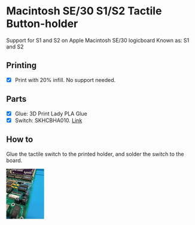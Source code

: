 # Macintosh SE/30 S1/S2 Tactile Button-holder
Support for S1 and S2 on Apple Macintosh SE/30 logicboard
Known as: S1 and S2

## Printing
- [x] Print with 20% infill. No support needed.

## Parts
- [x] Glue: 3D Print Lady PLA Glue
- [x] Switch: SKHCBHA010. [Link](https://nl.mouser.com/ProductDetail/Alps-Alpine/SKHCBHA010?qs=4aVxpR%2FL9VILopAJAsXnDA%3D%3D&gad_source=1&gclid=CjwKCAiAhJWsBhAaEiwAmrNyq3iRV1lpYviAA2KNxtnQG0ed68kujnKzR5nqQhaT4tFchLCt11bhqRoCIMQQAvD_BwE)

## How to
Glue the tactile switch to the printed holder, and solder the switch to the board.

<img src="/images/holder.jpg" width="20%">
